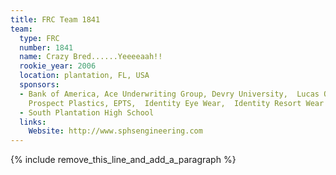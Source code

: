 ```yaml
---
title: FRC Team 1841
team:
  type: FRC
  number: 1841
  name: Crazy Bred......Yeeeeaah!!
  rookie_year: 2006
  location: plantation, FL, USA
  sponsors:
  - Bank of America, Ace Underwriting Group, Devry University,  Lucas Orthodontics,
    Prospect Plastics, EPTS,  Identity Eye Wear,  Identity Resort Wear
  - South Plantation High School
  links:
    Website: http://www.sphsengineering.com
---
```


{% include remove_this_line_and_add_a_paragraph %}